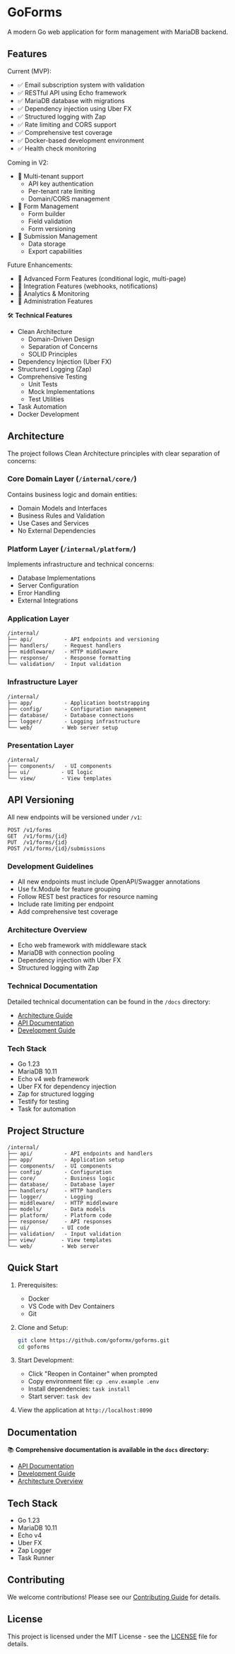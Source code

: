 # GoForms

A modern Go web application for form management with MariaDB backend.

## Features

Current (MVP):
- ✅ Email subscription system with validation
- ✅ RESTful API using Echo framework
- ✅ MariaDB database with migrations
- ✅ Dependency injection using Uber FX
- ✅ Structured logging with Zap
- ✅ Rate limiting and CORS support
- ✅ Comprehensive test coverage
- ✅ Docker-based development environment
- ✅ Health check monitoring

Coming in V2:
- 🎯 Multi-tenant support
  - API key authentication
  - Per-tenant rate limiting
  - Domain/CORS management
- 🎯 Form Management
  - Form builder
  - Field validation
  - Form versioning
- 🎯 Submission Management
  - Data storage
  - Export capabilities

Future Enhancements:
- 🚧 Advanced Form Features (conditional logic, multi-page)
- 🚧 Integration Features (webhooks, notifications)
- 🚧 Analytics & Monitoring
- 🚧 Administration Features

🛠️ **Technical Features**

- Clean Architecture
  - Domain-Driven Design
  - Separation of Concerns
  - SOLID Principles
- Dependency Injection (Uber FX)
- Structured Logging (Zap)
- Comprehensive Testing
  - Unit Tests
  - Mock Implementations
  - Test Utilities
- Task Automation
- Docker Development

## Architecture

The project follows Clean Architecture principles with clear separation of concerns:

### Core Domain Layer (`/internal/core/`)
Contains business logic and domain entities:
- Domain Models and Interfaces
- Business Rules and Validation
- Use Cases and Services
- No External Dependencies

### Platform Layer (`/internal/platform/`)
Implements infrastructure and technical concerns:
- Database Implementations
- Server Configuration
- Error Handling
- External Integrations

### Application Layer
```
/internal/
├── api/          - API endpoints and versioning
├── handlers/     - Request handlers
├── middleware/   - HTTP middleware
├── response/     - Response formatting
└── validation/   - Input validation
```

### Infrastructure Layer
```
/internal/
├── app/          - Application bootstrapping
├── config/       - Configuration management
├── database/     - Database connections
├── logger/       - Logging infrastructure
└── web/         - Web server setup
```

### Presentation Layer
```
/internal/
├── components/   - UI components
├── ui/          - UI logic
└── view/        - View templates
```

## API Versioning

All new endpoints will be versioned under `/v1`:
```
POST /v1/forms
GET  /v1/forms/{id}
PUT  /v1/forms/{id}
POST /v1/forms/{id}/submissions
```

### Development Guidelines

- All new endpoints must include OpenAPI/Swagger annotations
- Use fx.Module for feature grouping
- Follow REST best practices for resource naming
- Include rate limiting per endpoint
- Add comprehensive test coverage

### Architecture Overview
- Echo web framework with middleware stack
- MariaDB with connection pooling
- Dependency injection with Uber FX
- Structured logging with Zap

### Technical Documentation
Detailed technical documentation can be found in the `/docs` directory:
- [Architecture Guide](docs/architecture.md)
- [API Documentation](docs/api.md)
- [Development Guide](docs/development.md)

### Tech Stack

- Go 1.23
- MariaDB 10.11
- Echo v4 web framework
- Uber FX for dependency injection
- Zap for structured logging
- Testify for testing
- Task for automation

## Project Structure

```
/internal/
├── api/          - API endpoints and handlers
├── app/          - Application setup
├── components/   - UI components
├── config/       - Configuration
├── core/         - Business logic
├── database/     - Database layer
├── handlers/     - HTTP handlers
├── logger/       - Logging
├── middleware/   - HTTP middleware
├── models/       - Data models
├── platform/     - Platform code
├── response/     - API responses
├── ui/          - UI code
├── validation/   - Input validation
├── view/        - View templates
└── web/         - Web server
```

## Quick Start

1. Prerequisites:
   - Docker
   - VS Code with Dev Containers
   - Git

2. Clone and Setup:
   ```bash
   git clone https://github.com/goformx/goforms.git
   cd goforms
   ```

3. Start Development:
   - Click "Reopen in Container" when prompted
   - Copy environment file: `cp .env.example .env`
   - Install dependencies: `task install`
   - Start server: `task dev`

4. View the application at `http://localhost:8090`

## Documentation

📚 **Comprehensive documentation is available in the `docs` directory:**

- [API Documentation](docs/api/README.md)
- [Development Guide](docs/development/README.md)
- [Architecture Overview](docs/architecture/README.md)

## Tech Stack

- Go 1.23
- MariaDB 10.11
- Echo v4
- Uber FX
- Zap Logger
- Task Runner

## Contributing

We welcome contributions! Please see our [Contributing Guide](docs/development/README.md#git-workflow) for details.

## License

This project is licensed under the MIT License - see the [LICENSE](LICENSE) file for details.
